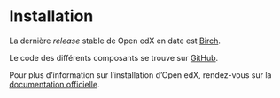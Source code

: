 # Installation

La dernière *release* stable de Open edX en date est [Birch](http://edx.readthedocs.org/projects/edx-installing-configuring-and-running/en/latest/birch.html).

Le code des différents composants se trouve sur [GitHub](https://github.com/edx/).

Pour plus d’information sur l’installation d’Open edX, rendez-vous sur la [documentation officielle](http://edx.readthedocs.org/projects/edx-installing-configuring-and-running/en/latest/index.html).
